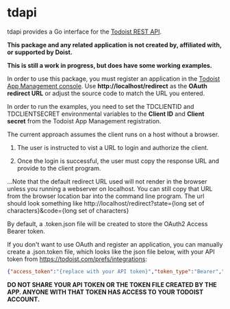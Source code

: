 # tdapi

tdapi provides a Go interface for the [Todoist REST API](https://developer.todoist.com/rest/v1/).

**This package and any related application is not created by, affiliated with, or supported by Doist.**

**This is still a work in progress, but does have some working examples.**

In order to use this package, you must register an application in the [Todoist App Management console](https://developer.todoist.com/appconsole.html). Use **http://localhost/redirect** as the **OAuth redirect URL** or adjust the source code to match the URL you entered.

In order to run the examples, you need to set the TDCLIENTID and TDCLIENTSECRET environmental variables to the **Client ID** and **Client secret** from the Todoist App Management registration.

The current approach assumes the client runs on a host without a browser.

1. The user is instructed to vist a URL to login and authorize the client.

2. Once the login is successful, the user must copy the response URL and provide to the client program.

...Note that the default redirect URL used will not render in the browser unless you running a webserver on localhost. You can still copy that URL from the browser location bar into the command line program. The url should look something like http://localhost/redirect?state={long set of characters}&code={long set of characters}

By default, a .token.json file will be created to store the OAuth2 Access Bearer token.

If you don't want to use OAuth and register an application, you can manually create a .json.token file, which looks like the json file below, with your API token from https://todoist.com/prefs/integrations:
```json
{"access_token":"{replace with your API token}","token_type":"Bearer","expiry":"0001-01-01T00:00:00Z"}
```

**DO NOT SHARE YOUR API TOKEN OR THE TOKEN FILE CREATED BY THE APP. ANYONE WITH THAT TOKEN HAS ACCESS TO YOUR TODOIST ACCOUNT.**
